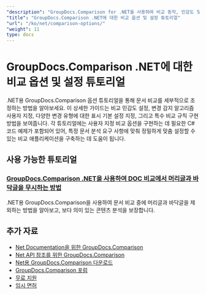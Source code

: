 ```yaml
---
"description": "GroupDocs.Comparison for .NET을 사용하여 비교 동작, 민감도 및 표시 옵션을 사용자 정의하기 위한 단계별 자습서입니다."
"title": "GroupDocs.Comparison .NET에 대한 비교 옵션 및 설정 튜토리얼"
"url": "/ko/net/comparison-options/"
"weight": 11
type: docs
---
```

# GroupDocs.Comparison .NET에 대한 비교 옵션 및 설정 튜토리얼

.NET용 GroupDocs.Comparison 옵션 튜토리얼을 통해 문서 비교를 세부적으로 조정하는 방법을 알아보세요. 이 상세한 가이드는 비교 민감도 설정, 변경 감지 알고리즘 사용자 지정, 다양한 변경 유형에 대한 표시 기본 설정 지정, 그리고 특수 비교 규칙 구현 방법을 보여줍니다. 각 튜토리얼에는 사용자 지정 비교 옵션을 구현하는 데 필요한 C# 코드 예제가 포함되어 있어, 특정 문서 분석 요구 사항에 맞춰 정밀하게 맞춤 설정할 수 있는 비교 애플리케이션을 구축하는 데 도움이 됩니다.

## 사용 가능한 튜토리얼

### [GroupDocs.Comparison .NET을 사용하여 DOC 비교에서 머리글과 바닥글을 무시하는 방법](./groupdocs-comparison-net-ignore-headers-footers/)
.NET용 GroupDocs.Comparison을 사용하여 문서 비교 중에 머리글과 바닥글을 제외하는 방법을 알아보고, 보다 의미 있는 콘텐츠 분석을 보장합니다.

## 추가 자료

- [Net Documentation을 위한 GroupDocs.Comparison](https://docs.groupdocs.com/comparison/net/)
- [Net API 참조를 위한 GroupDocs.Comparison](https://reference.groupdocs.com/comparison/net/)
- [Net용 GroupDocs.Comparison 다운로드](https://releases.groupdocs.com/comparison/net/)
- [GroupDocs.Comparison 포럼](https://forum.groupdocs.com/c/comparison)
- [무료 지원](https://forum.groupdocs.com/)
- [임시 면허](https://purchase.groupdocs.com/temporary-license/)